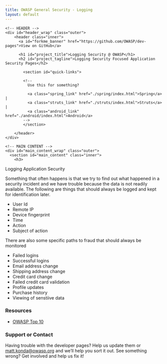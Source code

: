 ```yaml
---
title: OWASP General Security - Logging
layout: default
---
```



  <body>

    <!-- HEADER -->
    <div id="header_wrap" class="outer">
        <header class="inner">
          <a id="forkme_banner" href="https://github.com/OWASP/dev-pages">View on GitHub</a>

          <h1 id="project_title">Logging Security @ OWASP</h1>
          <h2 id="project_tagline">Logging Security Focused Application Security Pages</h2>

            <section id="quick-links">

            <!--
              Use this for something?

              <a class="spring_link" href="./spring/index.html">Spring</a> |
              <a class="struts_link" href="./struts/index.html">Struts</a> | 
              <a class="android_link" href="./android/index.html">Android</a> 
            --> 
            </section>

        </header>
    </div>

    <!-- MAIN CONTENT -->
    <div id="main_content_wrap" class="outer">
      <section id="main_content" class="inner">
        <h3>
<a id="welcome-to-owasp-dev-pages" class="anchor" href="#welcome-to-owasp-dev-pages" aria-hidden="true"><span class="octicon octicon-link"></span></a>Logging Application Security</h3>

<p>Something that often happens is that we try to find out what happened in a security incident and we have trouble 
because the data is not readily available.  The following are things that should always be logged and kept for 
identification later.</p>

<ul>
<li>User Id</li>
<li>Remote IP</li>
<li>Device fingerprint</li>
<li>Time</li>
<li>Action</li>
<li>Subject of action</li>
</ul>

<p>There are also some specific paths to fraud that should always be monitored</p>
<ul>
<li>Failed logins</li>
<li>Successful logins</li>
<li>Email address change</li>
<li>Shipping address change</li>
<li>Credit card change</li>
<li>Failed credit card validation</li>
<li>Profile updates</li>
<li>Purchase history</li>
<li>Viewing of senstiive data</li>
</ul>

<h3>
<a id="support-or-contact" class="anchor" href="#support-or-contact" aria-hidden="true"><span class="octicon octicon-link"></span></a>Resources</h3>
<!--  Provide detailed links to Spring security sections based on capabilities.  -->
<ul>
<li><a href="http://owasp.org">OWASP Top 10</a></li>
</ul>

<h3>
<a id="support-or-contact" class="anchor" href="#support-or-contact" aria-hidden="true"><span class="octicon octicon-link"></span></a>Support or Contact</h3>

<p>Having trouble with the developer pages? Help us update them or <a href="mailto:matt.konda@owasp.org">matt.konda@owasp.org</a> and we’ll help you sort it out.  See something wrong?  Get involved and help us fix it!</p>
      </section>
    </div>


  </body>
</html>
